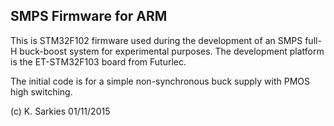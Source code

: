 SMPS Firmware for ARM
---------------------

This is STM32F102 firmware used during the development of an SMPS full-H
buck-boost system for experimental purposes. The development platform is the
ET-STM32F103 board from Futurlec.

The initial code is for a simple non-synchronous buck supply with PMOS high
switching.

(c) K. Sarkies 01/11/2015

